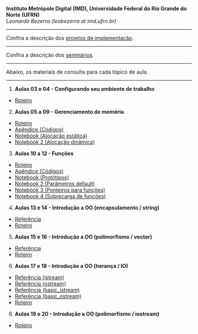 **Instituto Metrópole Digital (IMD), Universidade Federal do Rio Grande do Norte (UFRN)**  
*Leonardo Bezerra (leobezerra at imd.ufrn.br)*

---

Confira a descrição dos [projetos de implementação](projetos/).

---

Confira a descrição dos [seminários](seminarios/).

---

Abaixo, os materiais de consulta para cada tópico de aula.

---

1. **Aulas 03 e 04 - Configurando seu ambiente de trabalho**
  * [Roteiro](laboratorio/workstation/roteiro.pdf)
2. **Aulas 05 a 09 - Gerenciamento de memória**
  * [Roteiro](laboratorio/memoria/roteiro.pdf)
  * [Apêndice (Códigos)](laboratorio/memoria/apendice.pdf)
  * [Notebook (Alocação estática)](laboratorio/memoria/notebook.html)
  * [Notebook 2 (Alocação dinâmica)](laboratorio/memoria/notebook2.html)
3. **Aulas 10 a 12 - Funções**
  * [Roteiro](laboratorio/funcoes/roteiro.pdf)
  * [Apêndice (Códigos)](laboratorio/funcoes/apendice.pdf)
  * [Notebook (Protótipos)](laboratorio/funcoes/notebook.html)
  * [Notebook 2 (Parâmetros default)](laboratorio/funcoes/notebook2.html)
  * [Notebook 3 (Ponteiros para funções)](laboratorio/funcoes/notebook3.html)
  * [Notebook 4 (Sobrecarga de funções)](laboratorio/funcoes/notebook4.html)
4. **Aulas 13 e 14 - Introdução a OO (encapsulamento / string)**
  * [Referência](laboratorio/string/string.html)
  * [Roteiro](laboratorio/string/roteiro.pdf)
5. **Aulas 15 e 16 - Introdução a OO (polimorfismo / vector)**
  * [Referência](laboratorio/vector/vector.html)
  * [Roteiro](laboratorio/vector/roteiro.pdf)
6. **Aulas 17 e 18 - Introdução a OO (herança / IO)**
  * [Referência (istream)](laboratorio/ios/istream.html)
  * [Referência (ostream)](laboratorio/ios/ostream.html)
  * [Referência (basic_istream)](laboratorio/ios/basic_istream.html)
  * [Referência (basic_ostream)](laboratorio/ios/basic_ostream.html)
  * [Roteiro](laboratorio/ios/roteiro.pdf)
6. **Aulas 19 e 20 - Introdução a OO (polimorfismo / iostream)**
  * [Roteiro](laboratorio/iostream/roteiro.pdf)

